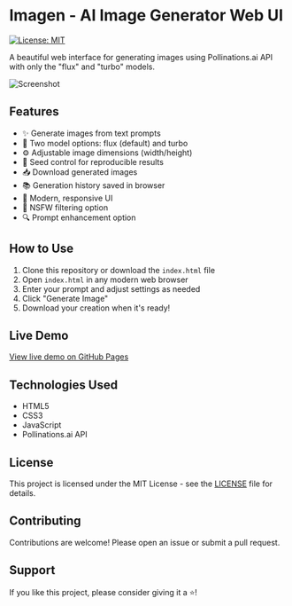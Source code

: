 # Imagen - AI Image Generator Web UI

[![License: MIT](https://img.shields.io/badge/License-MIT-yellow.svg)](https://opensource.org/licenses/MIT)

A beautiful web interface for generating images using Pollinations.ai API with only the "flux" and "turbo" models.

![Screenshot](assets/screenshots/screenshot1.png)

## Features

- ✨ Generate images from text prompts
- 🎨 Two model options: flux (default) and turbo
- ⚙️ Adjustable image dimensions (width/height)
- 🔢 Seed control for reproducible results
- 📥 Download generated images
- 📚 Generation history saved in browser
- 🌈 Modern, responsive UI
- 🚫 NSFW filtering option
- 🔍 Prompt enhancement option

## How to Use

1. Clone this repository or download the `index.html` file
2. Open `index.html` in any modern web browser
3. Enter your prompt and adjust settings as needed
4. Click "Generate Image"
5. Download your creation when it's ready!

## Live Demo

[View live demo on GitHub Pages](https://altkriz.github.io/imagen/)

## Technologies Used

- HTML5
- CSS3
- JavaScript
- Pollinations.ai API

## License

This project is licensed under the MIT License - see the [LICENSE](LICENSE) file for details.

## Contributing

Contributions are welcome! Please open an issue or submit a pull request.

## Support

If you like this project, please consider giving it a ⭐!
